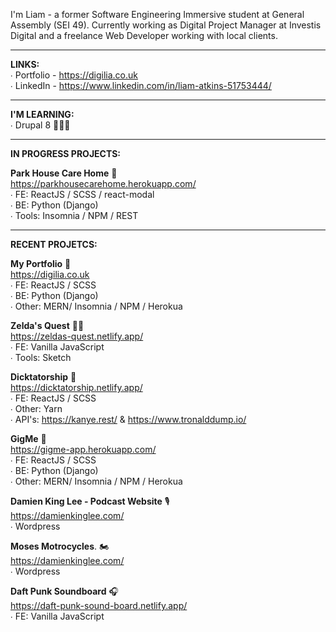 <p>I'm Liam - a former Software Engineering Immersive student at General Assembly (SEI 49). Currently working as Digital Project Manager at Investis Digital and a freelance Web Developer working with local clients.</p>

---------------------

**LINKS:**</br>
∙ Portfolio - https://digilia.co.uk</br>
∙ LinkedIn - https://www.linkedin.com/in/liam-atkins-51753444/</br>

---------------------

**I'M LEARNING:**</br>
∙ Drupal 8 👨🏼‍💻</br>

---------------------

**IN PROGRESS PROJECTS:**</br>

**Park House Care Home** 🏡</br>
https://parkhousecarehome.herokuapp.com/</br>
∙ FE: ReactJS / SCSS / react-modal</br>
∙ BE: Python (Django)</br>
∙ Tools: Insomnia / NPM / REST</br>

---------------------

**RECENT PROJETCS:**</br>

**My Portfolio** 🌱</br>
https://digilia.co.uk</br>
∙ FE: ReactJS / SCSS</br>
∙ BE: Python (Django)</br>
∙ Other: MERN/ Insomnia / NPM / Herokua</br>

**Zelda's Quest** 🧙‍♂️</br>
https://zeldas-quest.netlify.app/</br>
∙ FE: Vanilla JavaScript</br>
∙ Tools: Sketch</br>

**Dicktatorship** 🤡</br>
https://dicktatorship.netlify.app/</br>
∙ FE: ReactJS / SCSS</br>
∙ Other: Yarn</br>
∙ API's: https://kanye.rest/ & https://www.tronalddump.io/</br>

**GigMe** 🎸</br>
https://gigme-app.herokuapp.com/</br>
∙ FE: ReactJS / SCSS </br>
∙ BE: Python (Django)</br>
∙ Other: MERN/ Insomnia / NPM / Herokua</br>

**Damien King Lee - Podcast Website** 🎙</br>
https://damienkinglee.com/</br>
∙ Wordpress</br>

**Moses Motrocycles**. 🏍</br>
https://damienkinglee.com/</br>
∙ Wordpress</br>

**Daft Punk Soundboard** 🎧</br>
https://daft-punk-sound-board.netlify.app/</br>
∙ FE: Vanilla JavaScript</br>

